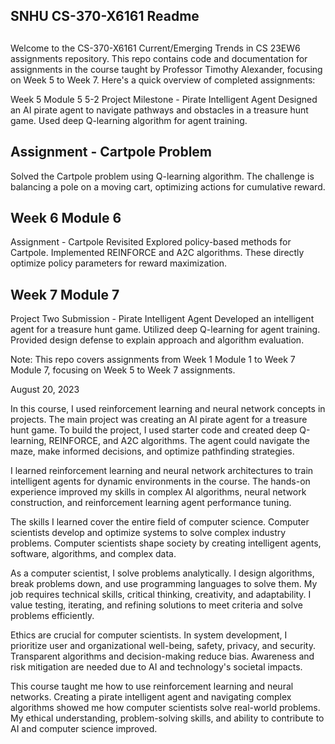 ## SNHU CS-370-X6161 Readme

##
Welcome to the CS-370-X6161 Current/Emerging Trends in CS 23EW6 assignments repository. This repo contains code and documentation for assignments in the course taught by Professor Timothy Alexander, focusing on Week 5 to Week 7. Here's a quick overview of completed assignments:

Week 5 Module 5
5-2 Project Milestone - Pirate Intelligent Agent
Designed an AI pirate agent to navigate pathways and obstacles in a treasure hunt game. Used deep Q-learning algorithm for agent training.

## Assignment - Cartpole Problem
Solved the Cartpole problem using Q-learning algorithm. The challenge is balancing a pole on a moving cart, optimizing actions for cumulative reward.

## Week 6 Module 6
Assignment - Cartpole Revisited
Explored policy-based methods for Cartpole. Implemented REINFORCE and A2C algorithms. These directly optimize policy parameters for reward maximization.

## Week 7 Module 7
Project Two Submission - Pirate Intelligent Agent
Developed an intelligent agent for a treasure hunt game. Utilized deep Q-learning for agent training. Provided design defense to explain approach and algorithm evaluation.

Note: This repo covers assignments from Week 1 Module 1 to Week 7 Module 7, focusing on Week 5 to Week 7 assignments.

August 20, 2023

In this course, I used reinforcement learning and neural network concepts in projects. The main project was creating an AI pirate agent for a treasure hunt game. To build the project, I used starter code and created deep Q-learning, REINFORCE, and A2C algorithms. The agent could navigate the maze, make informed decisions, and optimize pathfinding strategies.

I learned reinforcement learning and neural network architectures to train intelligent agents for dynamic environments in the course. The hands-on experience improved my skills in complex AI algorithms, neural network construction, and reinforcement learning agent performance tuning.

The skills I learned cover the entire field of computer science. Computer scientists develop and optimize systems to solve complex industry problems. Computer scientists shape society by creating intelligent agents, software, algorithms, and complex data.

As a computer scientist, I solve problems analytically. I design algorithms, break problems down, and use programming languages to solve them. My job requires technical skills, critical thinking, creativity, and adaptability. I value testing, iterating, and refining solutions to meet criteria and solve problems efficiently.

Ethics are crucial for computer scientists. In system development, I prioritize user and organizational well-being, safety, privacy, and security. Transparent algorithms and decision-making reduce bias. Awareness and risk mitigation are needed due to AI and technology's societal impacts.

This course taught me how to use reinforcement learning and neural networks. Creating a pirate intelligent agent and navigating complex algorithms showed me how computer scientists solve real-world problems. My ethical understanding, problem-solving skills, and ability to contribute to AI and computer science improved.
